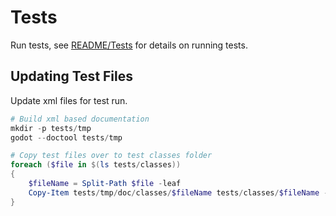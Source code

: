 # Tests

Run tests, see [README/Tests](../README.md#tests) for details on running tests.

## Updating Test Files

Update xml files for test run.

```PowerShell
# Build xml based documentation
mkdir -p tests/tmp
godot --doctool tests/tmp

# Copy test files over to test classes folder
foreach ($file in $(ls tests/classes))
{
    $fileName = Split-Path $file -leaf
    Copy-Item tests/tmp/doc/classes/$fileName tests/classes/$fileName -Force
}
```
